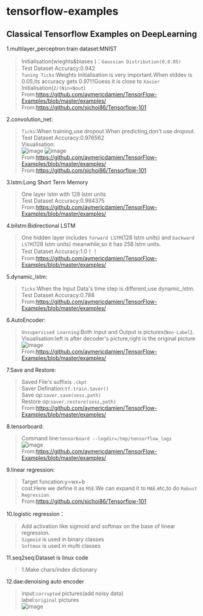 # tensorflow-examples
Classical Tensorflow Examples on DeepLearning
---------------------------------------------
1.multilayer_perceptron:train dataset:MNIST</br>
>Initialisation(wieghts&biases )：`Gaussian Distribution(0,0.05)`</br>
  Test Dataset Accuracy:0.942</br>
  `Tuning Ticks`:Weights Initialisation is very important.When stddev is 0.05,its accuracy gets 0.97!!!Guess it is close to `Xavier` Initialisation(`2/(Nin+Nout`)</br>
  From:https://github.com/aymericdamien/TensorFlow-Examples/blob/master/examples/ </br>
  From:https://github.com/sjchoi86/Tensorflow-101</br>

2.convolution_net:</br>
  >`Ticks`:When training,use dropout.When predicting,don't use dropout.</br>
  Test Dataset Accuracy:0.976562</br>
  Visualisation:</br>
  ![image](https://github.com/mjDelta/tensorflow-examples/blob/master/imgs/conv1_1.PNG)
  ![image](https://github.com/mjDelta/tensorflow-examples/blob/master/imgs/conv1_2.PNG)</br>
  From:https://github.com/aymericdamien/TensorFlow-Examples/blob/master/examples/ </br>
	From:https://github.com/sjchoi86/Tensorflow-101</br>

  
3.lstm:Long Short Term Memory</br>
  >One layer lstm with 128 lstm units</br>
  Test Dataset Accuracy:0.984375</br>
  From:https://github.com/aymericdamien/TensorFlow-Examples/blob/master/examples/ </br>

  
4.bilstm:Bidirectional LSTM</br>
  >One hidden layer includes `forward LSTM`(128 lstm units) and `backward LSTM`(128 lstm units) meanwhile,so it has 258 lstm units.</br>
  Test Dataset Accuracy:1.0！！</br>
  From:https://github.com/aymericdamien/TensorFlow-Examples/blob/master/examples/ </br>

5.dynamic_lstm:</br>
>`Ticks`:When the Input Data's time step is different,use dynamic_lstm.</br>
Test Dataset Accuracy:0.788</br>
From:https://github.com/aymericdamien/TensorFlow-Examples/blob/master/examples/ </br>

6.AutoEncoder:</br>
>`Unsupervised Learning`:Both Input and Output is pictures(`Non-Label`).</br>
Visualisation:left is after decoder's picture,right is the original picture</br>
![image](https://github.com/mjDelta/tensorflow-examples/blob/master/imgs/figure_1.PNG)</br>
From:https://github.com/aymericdamien/TensorFlow-Examples/blob/master/examples/ </br>

7.Save and Restore:</br>
>Saved File's suffixis `.ckpt`</br>
Saver Defination:`tf.train.Saver()`</br>
Save op:`saver.save(sess,path)`</br>
Restore op:`saver.restore(sess,path)`</br>
From:https://github.com/aymericdamien/TensorFlow-Examples/blob/master/examples/ </br>

8.tensorboard:</br>
>Command line:`tensorboard --logdir=/tmp/tensorflow_logs`</br>
![image](https://github.com/mjDelta/tensorflow-examples/blob/master/imgs/tensorboard.PNG)</br>
From:https://github.com/aymericdamien/TensorFlow-Examples/blob/master/examples/ </br>

9.linear regression:</br>
>Target funcation:y=wx+b</br>
cost:Here we define it as `MSE`.We can expand it to `MAE`.etc,to do `Robust Regression`.</br>
From:https://github.com/sjchoi86/Tensorflow-101</br>

10.logistic regression：</br>
>Add activation like sigmoid and softmax on the base of linear regression.</br>
`Sigmoid` is used in binary classes</br>
`Softmax` is used in multi	classes</br>

11.seq2seq:Dataset is linux code</br>
>1.Make chars/index dictionary

12.dae:denoising auto encoder</br>
>input:`corrupted` pictures(add noisy data)</br>
label:`original` pictures</br>
![image](https://github.com/mjDelta/tensorflow-examples/blob/master/imgs/epoch40.PNG)</br>
